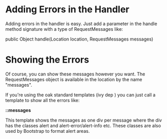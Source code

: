 Adding Errors in the Handler
============================

Adding errors in the handler is easy. Just add a parameter in the handle method signature 
with a type of RequestMessages like:

  public Object handle(Location location, RequestMessages messages)

Showing the Errors
==================

Of course, you can show these messages however you want. The RequestMessages object is available in
the location by the name "messages".

If you're using the oak standard templates 
(ivy dep <dependency org="com.emergentideas" name="oak_stdtemplates" rev="latest.integration" conf="appdep" /> )
you can just call a template to show all the errors like:

__::messages__

This template shows the messages as one div per message where the div has the classes 
alert and alert-error/alert-info etc. These classes are also used by Bootstrap to format
alert areas.

